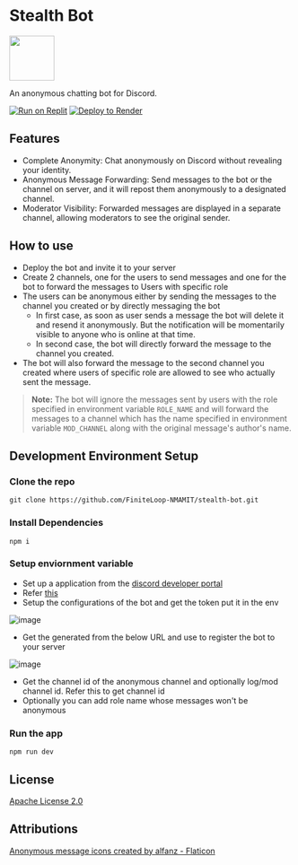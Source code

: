 # Stealth Bot

<img src="https://github.com/FiniteLoop-NMAMIT/stealth-bot/assets/83623339/67146007-290a-4b9a-8404-1f34ff5f95ee" width="80"/>

An anonymous chatting bot for Discord.

[![Run on Replit](https://binbashbanana.github.io/deploy-buttons/buttons/remade/replit.svg)](https://replit.com/github/FiniteLoop-NMAMIT/stealth-bot)
[![Deploy to Render](https://binbashbanana.github.io/deploy-buttons/buttons/remade/render.svg)](https://render.com/deploy?repo=https://github.com/FiniteLoop-NMAMIT/stealth-bot)

## Features
- Complete Anonymity: Chat anonymously on Discord without revealing your identity.
- Anonymous Message Forwarding: Send messages to the bot or the channel on server, and it will repost them anonymously to a designated channel.
- Moderator Visibility: Forwarded messages are displayed in a separate channel, allowing moderators to see the original sender.

## How to use
- Deploy the bot and invite it to your server
- Create 2 channels, one for the users to send messages and one for the bot to forward the messages to Users with specific role
- The users can be anonymous either by sending the messages to the channel you created or by directly messaging the bot
    - In first case, as soon as user sends a message the bot will delete it and resend it anonymously. But the notification will be momentarily visible to anyone who is online at that time.
    - In second case, the bot will directly forward the message to the channel you created.
- The bot will also forward the message to the second channel you created where users of specific role are allowed to see who actually sent the message.
>**Note:** 
> The bot will ignore the messages sent by users with the role specified in environment variable `ROLE_NAME` and will forward the messages to a channel which has the name specified in environment variable `MOD_CHANNEL` along with the original message's author's name.

## Development Environment Setup
### Clone the repo 
```
git clone https://github.com/FiniteLoop-NMAMIT/stealth-bot.git
```
### Install Dependencies
```
npm i
```

### Setup enviornment variable
- Set up a application from the [discord developer portal](https://discord.com/developers/docs/game-sdk/applications)
- Refer [this](https://discordjs.guide/preparations/setting-up-a-bot-application.html)
- Setup the configurations of the bot and get the token put it in the env

![image](https://github.com/FiniteLoop-NMAMIT/stealth-bot/assets/91735807/035d9161-9de9-4c03-9085-e76bb04911eb)

- Get the generated from the below URL and use to register the bot to your server

![image](https://github.com/FiniteLoop-NMAMIT/stealth-bot/assets/91735807/1c734f9c-1c3f-471d-9dbe-a6789966152e)

- Get the channel id of the anonymous channel and optionally log/mod channel id. Refer this [](https://support.discord.com/hc/en-us/articles/206346498-Where-can-I-find-my-User-Server-Message-ID-) to get channel id
- Optionally you can add role name whose messages won't be anonymous

### Run the app
```
npm run dev
```

## License
[Apache License 2.0](https://choosealicense.com/licenses/apache-2.0/)

## Attributions
<a href="https://www.flaticon.com/free-icons/anonymous-message" title="anonymous message icons">Anonymous message icons created by alfanz - Flaticon</a>
